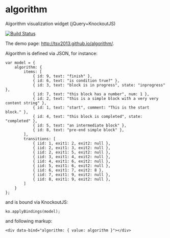 # algorithm
Algorithm visualization widget (jQuery+KnockoutJS)

[![Build Status](https://travis-ci.org/toedter/chatty.svg?branch=master)](https://travis-ci.org/toedter/chatty)

The demo page: http://tsv2013.github.io/algorithm/.

Algorithm is defined via JSON, for instance:

    var model = {
        algorithm: {
            items: [
                { id: 9, text: "finish" },
                { id: 6, text: "is condition true?" },
                { id: 3, text: "block is in progress", state: "inprogress" },
                { id: 7, text: "this block has a number", num: 1 },
                { id: 2, text: "this is a simple block with a very very content string" },
                { id: 1, text: "start", comment: "This is the start block." },
                { id: 4, text: "this block is completed", state: "completed" },
                { id: 5, text: "an intermediate block" },
                { id: 8, text: "pre-end simple block" },
            ],
            transitions: [
                { iid: 1, exit1: 2, exit2: null },
                { iid: 2, exit1: 3, exit2: null },
                { iid: 2, exit1: 5, exit2: null },
                { iid: 3, exit1: 4, exit2: null },
                { iid: 4, exit1: 6, exit2: null },
                { iid: 5, exit1: 6, exit2: null },
                { iid: 6, exit1: 7, exit2: 8 },
                { iid: 7, exit1: 9, exit2: null },
                { iid: 8, exit1: 9, exit2: null },
            ]
        }
    };

and is bound via KnockoutJS:

    ko.applyBindings(model);

and following markup:

    <div data-bind="algorithm: { value: algorithm }"></div>
